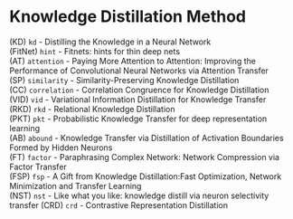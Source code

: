 # Knowledge Distillation Method

(KD) `kd` - Distilling the Knowledge in a Neural Network  
(FitNet) `hint` - Fitnets: hints for thin deep nets  
(AT) `attention` - Paying More Attention to Attention: Improving the Performance of Convolutional Neural Networks via Attention Transfer  
(SP) `similarity` - Similarity-Preserving Knowledge Distillation  
(CC) `correlation` - Correlation Congruence for Knowledge Distillation  
(VID) `vid` - Variational Information Distillation for Knowledge Transfer  
(RKD) `rkd` - Relational Knowledge Distillation  
(PKT) `pkt` - Probabilistic Knowledge Transfer for deep representation learning  
(AB) `abound` - Knowledge Transfer via Distillation of Activation Boundaries Formed by Hidden Neurons  
(FT) `factor` - Paraphrasing Complex Network: Network Compression via Factor Transfer  
(FSP) `fsp` - A Gift from Knowledge Distillation:Fast Optimization, Network Minimization and Transfer Learning  
(NST) `nst` - Like what you like: knowledge distill via neuron selectivity transfer
(CRD) `crd` - Contrastive Representation Distillation
